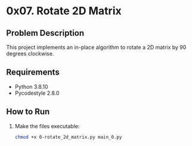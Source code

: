 # 0x07. Rotate 2D Matrix

## Problem Description
This project implements an in-place algorithm to rotate a 2D matrix by 90 degrees clockwise.

## Requirements
- Python 3.8.10
- Pycodestyle 2.8.0

## How to Run
1. Make the files executable:
   ```bash
   chmod +x 0-rotate_2d_matrix.py main_0.py
